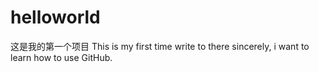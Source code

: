 # helloworld
这是我的第一个项目
This is my first time write to there 
sincerely, i want to learn how to use GitHub.
